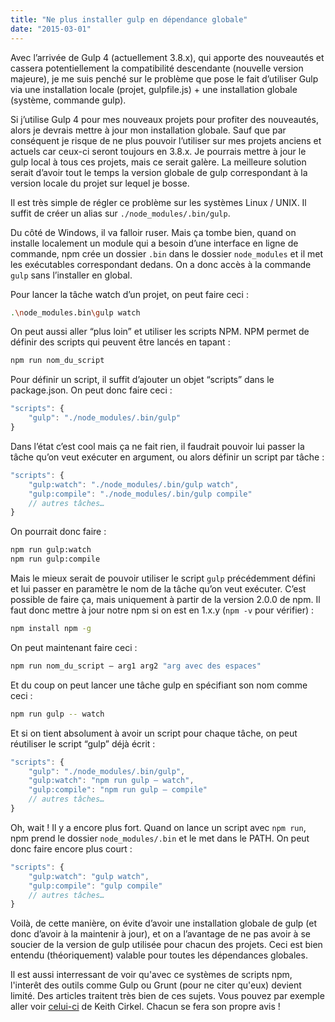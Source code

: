 ```yaml
---
title: "Ne plus installer gulp en dépendance globale"
date: "2015-03-01"
---
```


Avec l’arrivée de Gulp 4 (actuellement 3.8.x), qui apporte des nouveautés et
cassera potentiellement la compatibilité descendante (nouvelle version
majeure), je me suis penché sur le problème que pose le fait d’utiliser Gulp
via une installation locale (projet, gulpfile.js) + une installation globale
(système, commande gulp).

<span class="more"></span>

Si j’utilise Gulp 4 pour mes nouveaux projets pour profiter des nouveautés,
alors je devrais mettre à jour mon installation globale. Sauf que par
conséquent je risque de ne plus pouvoir l’utiliser sur mes projets anciens et
actuels car ceux-ci seront toujours en 3.8.x. Je pourrais mettre à jour le gulp
local à tous ces projets, mais ce serait galère. La meilleure solution serait
d’avoir tout le temps la version globale de gulp correspondant à la version
locale du projet sur lequel je bosse.

Il est très simple de régler ce problème sur les systèmes Linux / UNIX. Il
suffit de créer un alias sur `./node_modules/.bin/gulp`.

Du côté de Windows, il va falloir ruser. Mais ça tombe bien, quand on installe
localement un module qui a besoin d’une interface en ligne de commande, npm
crée un dossier `.bin` dans le dossier `node_modules` et il met les exécutables
correspondant dedans. On a donc accès à la commande `gulp` sans l’installer en
global.

Pour lancer la tâche watch d’un projet, on peut faire ceci :

```bash
.\node_modules.bin\gulp watch
```

On peut aussi aller “plus loin” et utiliser les scripts NPM. NPM permet de
définir des scripts qui peuvent être lancés en tapant :

```bash
npm run nom_du_script
```

Pour définir un script, il suffit d’ajouter un objet “scripts” dans le
package.json. On peut donc faire ceci :

```javascript
"scripts": {
    "gulp": "./node_modules/.bin/gulp"
}
```

Dans l’état c’est cool mais ça ne fait rien, il faudrait pouvoir lui passer la
tâche qu’on veut exécuter en argument, ou alors définir un script par tâche :

```javascript
"scripts": {
    "gulp:watch": "./node_modules/.bin/gulp watch",
    "gulp:compile": "./node_modules/.bin/gulp compile"
    // autres tâches…
}
```

On pourrait donc faire :

```bash
npm run gulp:watch
npm run gulp:compile
```

Mais le mieux serait de pouvoir utiliser le script `gulp` précédemment défini
et lui passer en paramètre le nom de la tâche qu’on veut exécuter. C’est
possible de faire ça, mais uniquement à partir de la version 2.0.0 de npm. Il
faut donc mettre à jour notre npm si on est en 1.x.y (`npm -v` pour vérifier) :

```bash
npm install npm -g
```

On peut maintenant faire ceci :

```bash
npm run nom_du_script — arg1 arg2 "arg avec des espaces"
```

Et du coup on peut lancer une tâche gulp en spécifiant son nom comme ceci :

```bash
npm run gulp -- watch
```

Et si on tient absolument à avoir un script pour chaque tâche, on peut
réutiliser le script “gulp” déjà écrit :

```javascript
"scripts": {
    "gulp": "./node_modules/.bin/gulp",
    "gulp:watch": "npm run gulp — watch",
    "gulp:compile": "npm run gulp — compile"
    // autres tâches…
}
```

Oh, wait ! Il y a encore plus fort. Quand on lance un script avec `npm run`,
npm prend le dossier `node_modules/.bin` et le met dans le PATH. On peut donc
faire encore plus court :

```javascript
"scripts": {
    "gulp:watch": "gulp watch",
    "gulp:compile": "gulp compile"
    // autres tâches…
}
```

Voilà, de cette manière, on évite d’avoir une installation globale de gulp (et
donc d’avoir à la maintenir à jour), et on a l’avantage de ne pas avoir à se
soucier de la version de gulp utilisée pour chacun des projets. Ceci est bien
entendu (théoriquement) valable pour toutes les dépendances globales.

Il est aussi interressant de voir qu'avec ce systèmes de scripts npm, l'interêt
des outils comme Gulp ou Grunt (pour ne citer qu'eux) devient limité. Des
articles traitent très bien de ces sujets. Vous pouvez par exemple aller voir
[celui-ci](http://blog.keithcirkel.co.uk/how-to-use-npm-as-a-build-tool/) de
Keith Cirkel. Chacun se fera son propre avis !
